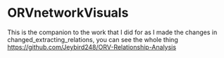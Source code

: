 # ORVnetworkVisuals
This is the companion to the work that I did for as I made the changes in changed_extracting_relations, you can see the whole thing https://github.com/Jeybird248/ORV-Relationship-Analysis
